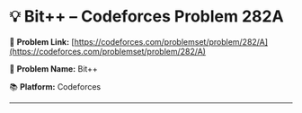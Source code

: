 # 💡 Bit++ – Codeforces Problem 282A

🔗 **Problem Link:** [https://codeforces.com/problemset/problem/282/A](https://codeforces.com/problemset/problem/282/A)

📄 **Problem Name:** Bit++

📚 **Platform:** Codeforces

---
